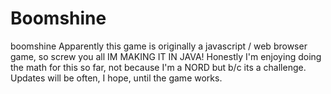 # Boomshine
boomshine
Apparently this game is originally a javascript / web browser game, so screw you all IM MAKING IT IN JAVA!
Honestly I'm enjoying doing the math for this so far, not because I'm a NORD but b/c its a challenge.
Updates will be often, I hope, until the game works.
